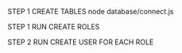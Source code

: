 STEP 1
CREATE TABLES
node database/connect.js

STEP 1
RUN CREATE ROLES

STEP 2
RUN CREATE USER FOR EACH ROLE